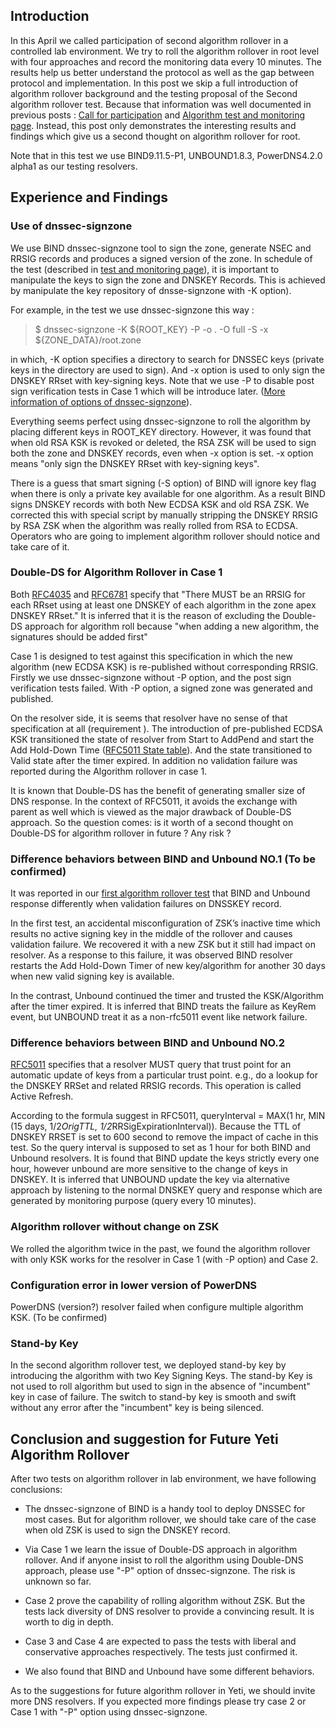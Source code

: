 ## Introduction
 
In this April we called participation of second algorithm rollover in a controlled lab environment. We try to roll the algorithm rollover in root level with four approaches and record the monitoring data every 10 minutes. The results help us better understand the protocol as well as the gap between protocol and implementation. In this post we skip a full introduction of algorithm rollover background and the testing proposal of the Second algorithm rollover test. Because that information was well documented in previous posts : [Call for participation](https://yeti-dns.org/yeti/blog/2019/04/02/call-for-participation-algorithm-roll.html) and [Algorithm test and monitoring page](https://yeti-dns.org/alg-roll-test.html). Instead, this post only demonstrates the interesting results and findings which give us a second thought on algorithm rollover for root.

Note that in this test we use BIND9.11.5-P1, UNBOUND1.8.3, PowerDNS4.2.0 alpha1 as our testing resolvers.

## Experience and Findings

### Use of dnssec-signzone

We use BIND dnssec-signzone tool to sign the zone, generate NSEC and RRSIG records and produces a signed version of the zone. In schedule of the test (described in [test and monitoring page](https://yeti-dns.org/alg-roll-test.html)), it is important to manipulate the keys to sign the zone and DNSKEY Records. This is achieved by manipulate the key repository of dnsse-signzone with -K option). 

For example, in the test we use dnssec-signzone this way :

>$ dnssec-signzone -K ${ROOT_KEY} -P -o . -O full -S -x ${ZONE_DATA}/root.zone 

in which, -K option specifies a directory to search for DNSSEC keys (private keys in the directory are used to sign). And -x option is used to only sign the DNSKEY RRset with key-signing keys. Note that we use -P to disable post sign verification tests in Case 1 which will be introduce later. ([More information of options of dnssec-signzone](https://bind.isc.org/doc/arm/9.11/man.dnssec-signzone.html)).


<!---P option are used so that we can roll the algorithm without a non revoked self signed KSK key as we planed, because the old RSA KSK is going to be revoked and deleted in the time line. Note that -->

Everything seems perfect using dnssec-signzone to roll the algorithm by placing different keys in ROOT_KEY directory. However, it was found that when old RSA KSK is revoked or deleted, the RSA ZSK will be used to sign both the zone and DNSKEY records, even when -x option is set. -x option means "only sign the DNSKEY RRset with key-signing keys".

There is a guess that smart signing (-S option) of BIND will ignore key flag when there is only a private key available for one algorithm. As a result BIND signs DNSKEY records with both New ECDSA KSK and old RSA ZSK. We corrected this with special script by manually stripping the DNSKEY RRSIG by RSA ZSK when the algorithm was really rolled from RSA to ECDSA. Operators who are going to implement algorithm rollover should notice and take care of it.

### Double-DS for Algorithm Rollover in Case 1

Both [RFC4035](https://tools.ietf.org/html/rfc4035#section-2.1) and [RFC6781](https://tools.ietf.org/html/rfc6781#section-4.1.2) specify that "There MUST be an RRSIG for each RRset using at least one DNSKEY of each algorithm in the zone apex DNSKEY RRset." It is inferred that it is the reason of excluding the Double-DS approach for algorithm roll because "when adding a new algorithm, the signatures should be added first"

Case 1 is designed to test against this specification in which the new algorithm (new ECDSA KSK) is re-published without corresponding RRSIG. Firstly we use dnssec-signzone without -P option, and the post sign verification tests failed. With -P option, a signed zone was generated and published. 

On the resolver side, it is seems that resolver have no sense of that specification at all (requirement ). The introduction of pre-published ECDSA KSK transitioned the state of resolver from Start to AddPend and start the Add Hold-Down Time ([RFC5011 State table](https://tools.ietf.org/html/rfc5011#section-4)). And the state transitioned to Valid state after the timer expired. In addition no validation failure was reported during the Algorithm rollover in case 1. 

It is known that Double-DS has the benefit of generating smaller size of DNS response. In the context of RFC5011, it avoids the exchange with parent as well which is viewed as the major drawback of Double-DS approach. So the question comes: is it worth of a second thought on Double-DS for algorithm rollover in future ? Any risk ?

### Difference behaviors between BIND and Unbound NO.1 (To be confirmed)

It was reported in our [first algorithm rollover test](https://yeti-dns.org/yeti/blog/2019/04/02/call-for-participation-algorithm-roll.html) that BIND and Unbound response differently when validation failures on DNSSKEY record. 

In the first test, an accidental misconfiguration of ZSK’s inactive time which results no active signing key in the middle of the rollover and causes validation failure. We recovered it with a new ZSK but it still had impact on resolver. As a response to this failure, it was observed BIND resolver restarts the Add Hold-Down Timer of new key/algorithm for another 30 days when new valid signing key is available.

In the contrast, Unbound continued the timer and trusted the KSK/Algorithm after the timer expired. It is inferred that BIND treats the failure as KeyRem event, but UNBOUND treat it as a non-rfc5011 event like network failure. <!-- UNBOUND stops the timer and continues it after failure resolved. -->

### Difference behaviors between BIND and Unbound NO.2

[RFC5011](https://tools.ietf.org/html/rfc5011#section-4) specifies that a resolver MUST query that trust point for an automatic update of keys from a particular trust point. e.g., do a lookup for the DNSKEY RRSet and related RRSIG records. This operation is called Active Refresh. 

According to the formula suggest in RFC5011, queryInterval = MAX(1 hr, MIN (15 days, 1/2*OrigTTL, 1/2*RRSigExpirationInterval)). Because the TTL of DNSKEY RRSET is set to 600 second to remove the impact of cache in this test. So the query interval is supposed to set as 1 hour for both BIND and Unbound resolvers. It is found that BIND update the keys strictly every one hour, however unbound are more sensitive to the change of keys in DNSKEY. It is inferred that UNBOUND update the key via alternative approach by listening to the normal DNSKEY query and response which are generated by monitoring purpose (query every 10 minutes). 


### Algorithm rollover without change on ZSK

We rolled the algorithm twice in the past, we found the algorithm rollover with only KSK works for the resolver in Case 1 (with -P option) and Case 2.

### Configuration error in lower version of PowerDNS

PowerDNS (version?) resolver failed when configure multiple algorithm KSK. (To be confirmed)

### Stand-by Key

In the second algorithm rollover test, we deployed stand-by key by introducing the algorithm with two Key Signing Keys. The stand-by Key is not used to roll algorithm but used to sign in the absence of "incumbent" key in case of failure. The switch to stand-by key is smooth and swift without any error after the "incumbent" key is being silenced.

## Conclusion and suggestion for Future Yeti Algorithm Rollover

After two tests on algorithm rollover in lab environment, we have following conclusions:

* The dnssec-signzone of BIND is a handy tool to deploy DNSSEC for most cases. But for algorithm rollover, we should take care of the case when old ZSK is used to sign the DNSKEY record.

* Via Case 1 we learn the issue of Double-DS approach in algorithm rollover. And if anyone insist to roll the algorithm using Double-DNS approach, please use "-P" option of dnssec-signzone. The risk is unknown so far.

* Case 2 prove the capability of rolling algorithm without ZSK. But the tests lack diversity of DNS resolver to provide a convincing result. It is worth to dig in depth. 

* Case 3 and Case 4 are expected to pass the tests with liberal and conservative approaches respectively. The tests just confirmed it.

* We also found that BIND and Unbound have some different behaviors.

As to the suggestions for future algorithm rollover in Yeti, we should invite more DNS resolvers. If you expected more findings please try case 2 or Case 1 with "-P" option using dnssec-signzone.

